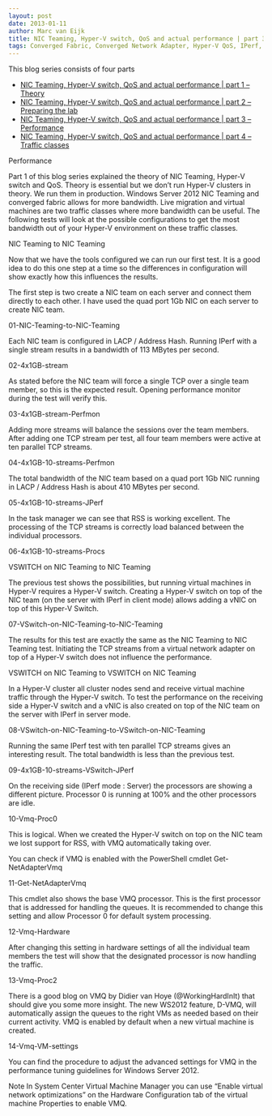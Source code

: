 ```yaml
---
layout: post
date: 2013-01-11
author: Marc van Eijk
title: NIC Teaming, Hyper-V switch, QoS and actual performance | part 3 – Performance
tags: Converged Fabric, Converged Network Adapter, Hyper-V QoS, IPerf, JPerf, LBFO, Marc van Eijk, Network performance, Network throughput, Networking, NIC teaming, NTttcp, Perfmon, Performance monitor, Powershell, QoS, RSS, TCP Stream, tNIC, VMQ, vNIC, Windows Server 2012
---
```

This blog series consists of four parts

- [NIC Teaming, Hyper-V switch, QoS and actual performance | part 1 – Theory](/2013/08/28/bmd1)
- [NIC Teaming, Hyper-V switch, QoS and actual performance | part 2 – Preparing the lab](/2013/08/30/bmd2)
- [NIC Teaming, Hyper-V switch, QoS and actual performance | part 3 – Performance](/2013/09/22/bmd3)
- [NIC Teaming, Hyper-V switch, QoS and actual performance | part 4 – Traffic classes](/2013/10/05/bmd4)

Performance

Part 1 of this blog series explained the theory of NIC Teaming, Hyper-V switch and QoS. Theory is essential but we don’t run Hyper-V clusters in theory. We run them in production. Windows Server 2012 NIC Teaming and converged fabric allows for more bandwidth. Live migration and virtual machines are two traffic classes where more bandwidth can be useful. The following tests will look at the possible configurations to get the most bandwidth out of your Hyper-V environment on these traffic classes.

NIC Teaming to NIC Teaming

Now that we have the tools configured we can run our first test. It is a good idea to do this one step at a time so the differences in configuration will show exactly how this influences the results.

The first step is two create a NIC team on each server and connect them directly to each other. I have used the quad port 1Gb NIC on each server to create NIC team.

01-NIC-Teaming-to-NIC-Teaming

Each NIC team is configured in LACP / Address Hash. Running IPerf with a single stream results in a bandwidth of 113 MBytes per second.

02-4x1GB-stream

As stated before the NIC team will force a single TCP over a single team member, so this is the expected result. Opening performance monitor during the test will verify this.

03-4x1GB-stream-Perfmon

Adding more streams will balance the sessions over the team members. After adding one TCP stream per test, all four team members were active at ten parallel TCP streams.

04-4x1GB-10-streams-Perfmon

The total bandwidth of the NIC team based on a quad port 1Gb NIC running in LACP / Address Hash is about 410 MBytes per second.

05-4x1GB-10-streams-JPerf

In the task manager we can see that RSS is working excellent. The processing of the TCP streams is correctly load balanced between the individual processors.

06-4x1GB-10-streams-Procs

VSWITCH on NIC Teaming to NIC Teaming

The previous test shows the possibilities, but running virtual machines in Hyper-V requires a Hyper-V switch. Creating a Hyper-V switch on top of the NIC team (on the server with IPerf in client mode) allows adding a vNIC on top of this Hyper-V Switch.

07-VSwitch-on-NIC-Teaming-to-NIC-Teaming

The results for this test are exactly the same as the NIC Teaming to NIC Teaming test. Initiating the TCP streams from a virtual network adapter on top of a Hyper-V switch does not influence the performance.

VSWITCH on NIC Teaming to VSWITCH on NIC Teaming

In a Hyper-V cluster all cluster nodes send and receive virtual machine traffic through the Hyper-V switch. To test the performance on the receiving side a Hyper-V switch and a vNIC is also created on top of the NIC team on the server with IPerf in server mode.

08-VSwitch-on-NIC-Teaming-to-VSwitch-on-NIC-Teaming

Running the same IPerf test with ten parallel TCP streams gives an interesting result. The total bandwidth is less than the previous test.

09-4x1GB-10-streams-VSwitch-JPerf

On the receiving side (IPerf mode : Server) the processors are showing a different picture. Processor 0 is running at 100% and the other processors are idle.

10-Vmq-Proc0

This is logical. When we created the Hyper-V switch on top on the NIC team we lost support for RSS, with VMQ automatically taking over.

You can check if VMQ is enabled with the PowerShell cmdlet Get-NetAdapterVmq

11-Get-NetAdapterVmq

This cmdlet also shows the base VMQ processor. This is the first processor that is addressed for handling the queues. It is recommended to change this setting and allow Processor 0 for default system processing.

12-Vmq-Hardware

After changing this setting in hardware settings of all the individual team members the test will show that the designated processor is now handling the traffic.

13-Vmq-Proc2

There is a good blog on VMQ by Didier van Hoye (@WorkingHardInIt) that should give you some more insight. The new WS2012 feature, D-VMQ, will automatically assign the queues to the right VMs as needed based on their current activity. VMQ is enabled by default when a new virtual machine is created.

14-Vmq-VM-settings

You can find the procedure to adjust the advanced settings for VMQ in the performance tuning guidelines for Windows Server 2012.

Note In System Center Virtual Machine Manager you can use “Enable virtual network optimizations” on the Hardware Configuration tab of the virtual machine Properties to enable VMQ.

